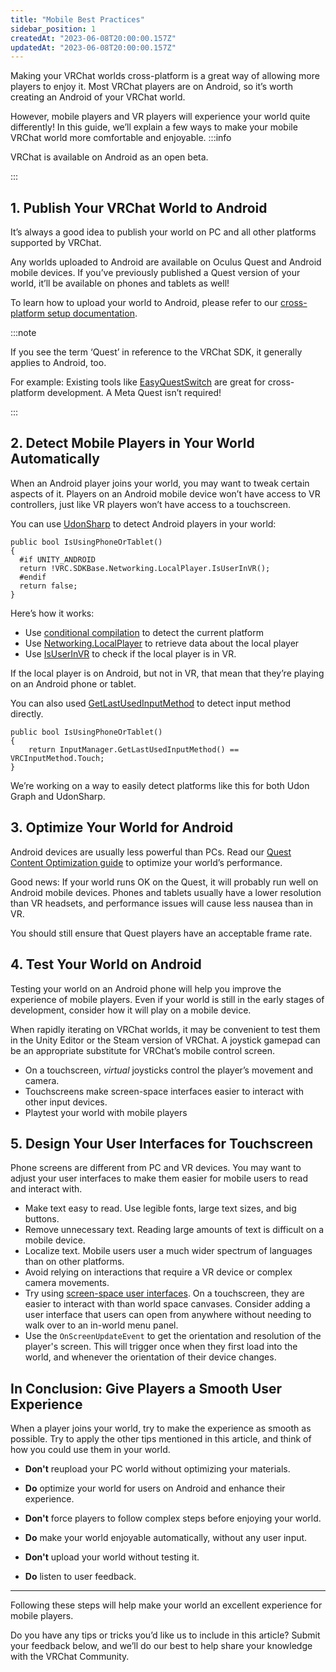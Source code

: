 ```yaml
---
title: "Mobile Best Practices"
sidebar_position: 1
createdAt: "2023-06-08T20:00:00.157Z"
updatedAt: "2023-06-08T20:00:00.157Z"
---
```

Making your VRChat worlds cross-platform is a great way of allowing more players to enjoy it. Most VRChat players are on Android, so it’s worth creating an Android of your VRChat world.

However, mobile players and VR players will experience your world quite differently! In this guide, we’ll explain a few ways to make your mobile VRChat world more comfortable and enjoyable.
:::info

VRChat is available on Android as an open beta.

:::
## 1. Publish Your VRChat World to Android

It’s always a good idea to publish your world on PC and all other platforms supported by VRChat.

Any worlds uploaded to Android are available on Oculus Quest and Android mobile devices. If you’ve previously published a Quest version of your world, it’ll be available on phones and tablets as well!

To learn how to upload your world to Android, please refer to our [cross-platform setup documentation](https://creators.vrchat.com/platforms/android/cross-platform-setup).

:::note

If you see the term ‘Quest’ in reference to the VRChat SDK, it generally applies to Android, too.

For example: Existing tools like [EasyQuestSwitch](https://vcc.docs.vrchat.com/vpm/curated-community-packages#easyquestswitch) are great for cross-platform development. A Meta Quest isn’t required!

:::

## 2. Detect Mobile Players in Your World Automatically

When an Android player joins your world, you may want to tweak certain aspects of it. Players on an Android mobile device won’t have access to VR controllers, just like VR players won’t have access to a touchscreen.

You can use [UdonSharp](https://udonsharp.docs.vrchat.com/) to detect Android players in your world:

```
public bool IsUsingPhoneOrTablet()
{
  #if UNITY_ANDROID
  return !VRC.SDKBase.Networking.LocalPlayer.IsUserInVR();
  #endif
  return false;
}
```

Here’s how it works:

- Use [conditional compilation](https://docs.unity3d.com/2019.4/Documentation/Manual/PlatformDependentCompilation.html) to detect the current platform
- Use [Networking.LocalPlayer](https://creators.vrchat.com/worlds/udon/players/) to retrieve data about the local player
- Use [IsUserInVR](https://creators.vrchat.com/worlds/udon/players/#isuserinvr) to check if the local player is in VR.

If the local player is on Android, but not in VR, that mean that they’re playing on an Android phone or tablet.

You can also used [GetLastUsedInputMethod](https://creators.vrchat.com/worlds/udon/input-events/#oninputmethodchanged) to detect input method directly.
```
public bool IsUsingPhoneOrTablet()
{
    return InputManager.GetLastUsedInputMethod() == VRCInputMethod.Touch;
}
```

We’re working on a way to easily detect platforms like this for both Udon Graph and UdonSharp.

## 3. Optimize Your World for Android

Android devices are usually less powerful than PCs. Read our [Quest Content Optimization guide](https://creators.vrchat.com/platforms/android/quest-content-optimization/) to optimize your world’s performance.

Good news: If your world runs OK on the Quest, it will probably run well on Android mobile devices. Phones and tablets usually have a lower resolution than VR headsets, and performance issues will cause less nausea than in VR.

You should still ensure that Quest players have an acceptable frame rate.

## 4. Test Your World on Android

Testing your world on an Android phone will help you improve the experience of mobile players. Even if your world is still in the early stages of development, consider how it will play on a mobile device.

When rapidly iterating on VRChat worlds, it may be convenient to test them in the Unity Editor or the Steam version of VRChat. A joystick gamepad can be an appropriate substitute for VRChat’s mobile control screen.

- On a touchscreen, _virtual_ joysticks control the player’s movement and camera.
- Touchscreens make screen-space interfaces easier to interact with other input devices.
- Playtest your world with mobile players

## 5. Design Your User Interfaces for Touchscreen

Phone screens are different from PC and VR devices. You may want to adjust your user interfaces to make them easier for mobile users to read and interact with.

- Make text easy to read. Use legible fonts, large text sizes, and big buttons.
- Remove unnecessary text. Reading large amounts of text is difficult on a mobile device.
- Localize text. Mobile users user a much wider spectrum of languages than on other platforms.
- Avoid relying on interactions that require a VR device or complex camera movements.
- Try using [screen-space user interfaces](https://docs.unity3d.com/Packages/com.unity.ugui@2.0/manual/UICanvas.html). On a touchscreen, they are easier to interact with than world space canvases. Consider adding a user interface that users can open from anywhere without needing to walk over to an in-world menu panel.
- Use the `OnScreenUpdateEvent` to get the orientation and resolution of the player's screen. This will trigger once when they first load into the world, and whenever the orientation of their device changes.


## In Conclusion: Give Players a Smooth User Experience

When a player joins your world, try to make the experience as smooth as possible. Try to apply the other tips mentioned in this article, and think of how you could use them in your world.

- **Don't** reupload your PC world without optimizing your materials.
- **Do** optimize your world for users on Android and enhance their experience.

- **Don't** force players to follow complex steps before enjoying your world.
- **Do** make your world enjoyable automatically, without any user input.

- **Don't** upload your world without testing it.
- **Do** listen to user feedback.

---

Following these steps will help make your world an excellent experience for mobile players.

Do you have any tips or tricks you’d like us to include in this article? Submit your feedback below, and we’ll do our best to help share your knowledge with the VRChat Community.
